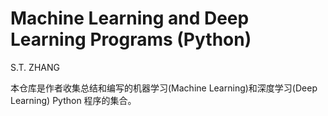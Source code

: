 # Machine Learning and Deep Learning Programs (Python)

S.T. ZHANG

本仓库是作者收集总结和编写的机器学习(Machine Learning)和深度学习(Deep Learning) Python 程序的集合。
